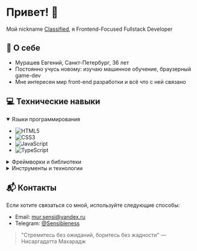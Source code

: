 # Привет! 👋

Мой nickname [Classified](https://github.com/Classified-Id), я Frontend-Focused Fullstack Developer

## 📝 О себе
- Мурашев Евгений, Санкт-Петербург, 36 лет
- Постоянно учусь новому: изучаю машинное обучение, браузерный game-dev
- Мне интересен мир front-end разработки и всё что с ней связано

## 💻 Технические навыки

<details open>
<summary>Языки программирования</summary>

- ![HTML5](https://img.shields.io/badge/-HTML5-E34F26?style=flat&logo=html5)
- ![CSS3](https://img.shields.io/badge/-CSS3-1572B6?style=flat&logo=css3)
- ![JavaScript](https://img.shields.io/badge/-JavaScript-F7DF1E?style=flat&logo=javascript)
- ![TypeScript](https://img.shields.io/badge/-TypeScript-3178C6?style=flat&logo=typescript)

</details>

<details>
<summary>Фреймворки и библиотеки</summary>

- ![React](https://img.shields.io/badge/-React-61DAFB?style=flat&logo=react)
- ![Redux](https://img.shields.io/badge/-Redux-764ABC?style=flat&logo=redux)
- ![Redux Toolkit Query](https://img.shields.io/badge/-RTK%20Query-764ABC?style=flat&logo=redux)
- ![MobX](https://img.shields.io/badge/-MobX-FF9900?style=flat&logo=mobx)
- ![Node.js](https://img.shields.io/badge/-Node.js-339933?style=flat&logo=node.js)

</details>

<details>
<summary>Инструменты и технологии</summary>

- ![Docker](https://img.shields.io/badge/-Docker-2496ED?style=flat&logo=docker)
- ![MongoDB](https://img.shields.io/badge/-MongoDB-47A248?style=flat&logo=mongodb)
- ![PostgreSQL](https://img.shields.io/badge/-PostgreSQL-336791?style=flat&logo=postgresql)
- ![pgAdmin](https://img.shields.io/badge/-pgAdmin-FFCC33?style=flat&logo=postgresql)

</details>

## 📬 Контакты

Если хотите связаться со мной, используйте следующие способы:

- Email: [mur.sensi@yandex.ru](mailto:mur.sensi@yandex.ru)
- Telegram: [@Sensibleness](https://t.me/Sensibleness)

> "Стремитесь без ожиданий, боритесь без жадности" — Нисаргадатта Махарадж
